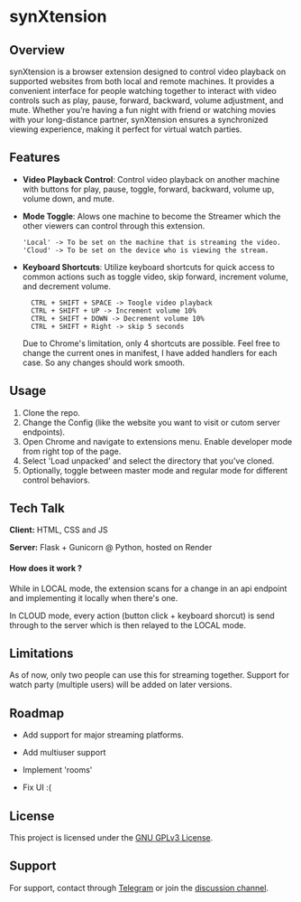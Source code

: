 
# synXtension

## Overview

synXtension is a browser extension designed to control video playback on supported websites from both local and remote machines. It provides a convenient interface for people watching together to interact with video controls such as play, pause, forward, backward, volume adjustment, and mute. Whether you’re having a fun night with friend or watching movies with your long-distance partner, synXtension ensures a synchronized viewing experience, making it perfect for virtual watch parties.

## Features

- **Video Playback Control**: Control video playback on another machine with buttons for play, pause, toggle, forward, backward, volume up, volume down, and mute.

- **Mode Toggle**: Alows one machine to become the Streamer which the other viewers can control through this extension.
    ``` 
    'Local' -> To be set on the machine that is streaming the video.
    'Cloud' -> To be set on the device who is viewing the stream.
    ```

- **Keyboard Shortcuts**: Utilize keyboard shortcuts for quick access to common actions such as toggle video, skip forward, increment volume, and decrement volume.

    ```
      CTRL + SHIFT + SPACE -> Toogle video playback
      CTRL + SHIFT + UP -> Increment volume 10%
      CTRL + SHIFT + DOWN -> Decrement volume 10%
      CTRL + SHIFT + Right -> skip 5 seconds 
    ```

    Due to Chrome's limitation, only 4 shortcuts are possible.
    Feel free to change the current ones in manifest, I have added handlers for each case. So any changes should work smooth. 



## Usage

1. Clone the repo.
2. Change the Config (like the website you want to visit or cutom server endpoints).
3. Open Chrome and navigate to extensions menu. Enable developer mode from right top of the page.
4. Select 'Load unpacked' and select the directory that you've cloned. 
5. Optionally, toggle between master mode and regular mode for different control behaviors.



## Tech Talk

**Client:** HTML, CSS and JS

**Server:** Flask + Gunicorn @ Python, hosted on Render

####  How does it work ? 
While in LOCAL mode, the extension scans for a change in an api endpoint and implementing it locally when there's one.

In CLOUD mode, every action (button click + keyboard shorcut) is send through to the server which is then relayed to the LOCAL mode.



## Limitations

As of now, only two people can use this for streaming together. Support for watch party (multiple users) will be added on later versions.  

## Roadmap

- Add support for major streaming platforms.

- Add multiuser support

- Implement 'rooms'

- Fix UI :(


## License

This project is licensed under the [GNU GPLv3 License](https://www.gnu.org/licenses/gpl-3.0.en.html#license-text).

## Support

For support, contact through [Telegram](https://t.me/popcornarmy) or join the [discussion channel](https://t.me/synXtension).
